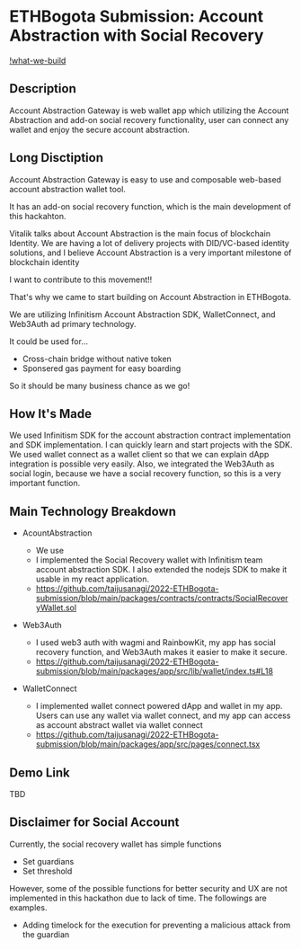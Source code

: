# ETHBogota Submission: Account Abstraction with Social Recovery

[!what-we-build](./docs/what-we-build.png)

## Description

Account Abstraction Gateway is web wallet app which utilizing the Account Abstraction and add-on social recovery functionality, user can connect any wallet and enjoy the secure account abstraction.

## Long Disctiption

Account Abstraction Gateway is easy to use and composable web-based account abstraction wallet tool.

It has an add-on social recovery function, which is the main development of this hackahton.

Vitalik talks about Account Abstraction is the main focus of blockchain Identity. We are having a lot of delivery projects with DID/VC-based identity solutions, and I believe Account Abstraction is a very important milestone of blockchain identity

I want to contribute to this movement!!

That's why we came to start building on Account Abstraction in ETHBogota.

We are utilizing Infinitism Account Abstraction SDK, WalletConnect, and Web3Auth ad primary technology.

It could be used for...

- Cross-chain bridge without native token
- Sponsered gas payment for easy boarding

So it should be many business chance as we go!

## How It's Made

We used Infinitism SDK for the account abstraction contract implementation and SDK implementation. I can quickly learn and start projects with the SDK. We used wallet connect as a wallet client so that we can explain dApp integration is possible very easily. Also, we integrated the Web3Auth as social login, because we have a social recovery function, so this is a very important function.

## Main Technology Breakdown

- AcountAbstraction

  - We use
  - I implemented the Social Recovery wallet with Infinitism team account abstraction SDK. I also extended the nodejs SDK to make it usable in my react application.
  - https://github.com/taijusanagi/2022-ETHBogota-submission/blob/main/packages/contracts/contracts/SocialRecoveryWallet.sol

- Web3Auth

  - I used web3 auth with wagmi and RainbowKit, my app has social recovery function, and Web3Auth makes it easier to make it secure.
  - https://github.com/taijusanagi/2022-ETHBogota-submission/blob/main/packages/app/src/lib/wallet/index.ts#L18

- WalletConnect

  - I implemented wallet connect powered dApp and wallet in my app. Users can use any wallet via wallet connect, and my app can access as account abstract wallet via wallet connect
  - https://github.com/taijusanagi/2022-ETHBogota-submission/blob/main/packages/app/src/pages/connect.tsx

## Demo Link

TBD

## Disclaimer for Social Account

Currently, the social recovery wallet has simple functions

- Set guardians
- Set threshold

However, some of the possible functions for better security and UX are not implemented in this hackathon due to lack of time.
The followings are examples.

- Adding timelock for the execution for preventing a malicious attack from the guardian
